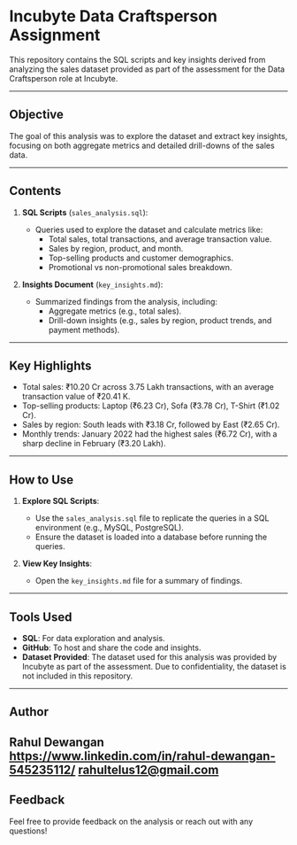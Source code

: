 # Incubyte Data Craftsperson Assignment

This repository contains the SQL scripts and key insights derived from analyzing the sales dataset provided as part of the assessment for the Data Craftsperson role at Incubyte.

---

## **Objective**
The goal of this analysis was to explore the dataset and extract key insights, focusing on both aggregate metrics and detailed drill-downs of the sales data.

---

## **Contents**
1. **SQL Scripts** (`sales_analysis.sql`):
   - Queries used to explore the dataset and calculate metrics like:
     - Total sales, total transactions, and average transaction value.
     - Sales by region, product, and month.
     - Top-selling products and customer demographics.
     - Promotional vs non-promotional sales breakdown.

2. **Insights Document** (`key_insights.md`):
   - Summarized findings from the analysis, including:
     - Aggregate metrics (e.g., total sales).
     - Drill-down insights (e.g., sales by region, product trends, and payment methods).

---

## **Key Highlights**
- Total sales: ₹10.20 Cr across 3.75 Lakh transactions, with an average transaction value of ₹20.41 K.
- Top-selling products: Laptop (₹6.23 Cr), Sofa (₹3.78 Cr), T-Shirt (₹1.02 Cr).
- Sales by region: South leads with ₹3.18 Cr, followed by East (₹2.65 Cr).
- Monthly trends: January 2022 had the highest sales (₹6.72 Cr), with a sharp decline in February (₹3.20 Lakh).

---

## **How to Use**
1. **Explore SQL Scripts**:
   - Use the `sales_analysis.sql` file to replicate the queries in a SQL environment (e.g., MySQL, PostgreSQL).
   - Ensure the dataset is loaded into a database before running the queries.

2. **View Key Insights**:
   - Open the `key_insights.md` file for a summary of findings.

---

## **Tools Used**
- **SQL**: For data exploration and analysis.
- **GitHub**: To host and share the code and insights.
- **Dataset Provided**: The dataset used for this analysis was provided by Incubyte as part of the assessment. Due to confidentiality, the dataset is not included in this repository. 


---

## **Author**
Rahul  Dewangan
https://www.linkedin.com/in/rahul-dewangan-545235112/
rahultelus12@gmail.com
---

## **Feedback**
Feel free to provide feedback on the analysis or reach out with any questions!
